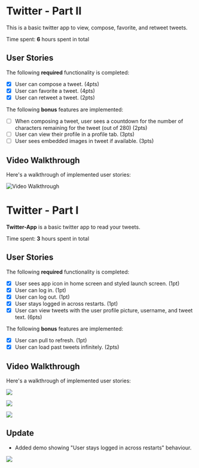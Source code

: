 # Twitter - Part II

This is a basic twitter app to view, compose, favorite, and retweet tweets.

Time spent: **6** hours spent in total

## User Stories

The following **required** functionality is completed:

- [X] User can compose a tweet. (4pts)
- [X] User can favorite a tweet. (4pts)
- [X] User can retweet a tweet. (2pts)

The following **bonus** features are implemented:

- [ ] When composing a tweet, user sees a countdown for the number of characters remaining for the tweet (out of 280) (2pts)
- [ ] User can view their profile in a profile tab. (3pts)
- [ ] User sees embedded images in tweet if available. (3pts)

## Video Walkthrough

Here's a walkthrough of implemented user stories:

<img src='http://i.imgur.com/link/to/your/gif/file.gif' title='Video Walkthrough' width='' alt='Video Walkthrough' />



# Twitter - Part I

**Twitter-App** is a basic twitter app to read your tweets.

Time spent: **3** hours spent in total

## User Stories

The following **required** functionality is completed:

- [X] User sees app icon in home screen and styled launch screen. (1pt)
- [X] User can log in. (1pt)
- [X] User can log out. (1pt)
- [X] User stays logged in across restarts. (1pt)
- [X] User can view tweets with the user profile picture, username, and tweet text. (6pts)

The following **bonus** features are implemented:

- [X] User can pull to refresh. (1pt)
- [X] User can load past tweets infinitely. (2pts)

## Video Walkthrough

Here's a walkthrough of implemented user stories:

![](https://github.com/jsCoder020193/Twitter-App/blob/7dac47cd0267858ace8c4609481230530d900527/ezgif.com-gif-maker.gif)

![](https://github.com/jsCoder020193/Twitter-App/blob/7dac47cd0267858ace8c4609481230530d900527/ezgif.com-gif-maker%20(1).gif)

![](https://github.com/jsCoder020193/Twitter-App/blob/7dac47cd0267858ace8c4609481230530d900527/ezgif.com-gif-maker%20(2).gif)

## Update

- Added demo showing "User stays logged in across restarts" behaviour.

![](https://github.com/jsCoder020193/Twitter-App/blob/c74072249182c07cd5bd2d97c9dd4df35bb3dfce/ezgif.com-gif-maker%20(3).gif)
